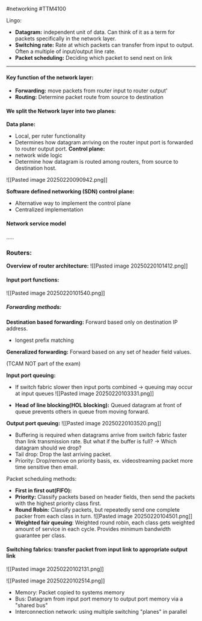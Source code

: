 #networking #TTM4100 


Lingo:
- **Datagram:** independent unit of data. Can think of it as a term for packets specifically in the network layer. 
- **Switching rate:** Rate at which packets can transfer from input to output. Often a multiple of input/output line rate. 
- **Packet scheduling:** Deciding which packet to send next on link 


---------
#### Key function of the network layer:
- **Forwarding:** move packets from router input to router output'
- **Routing:** Determine packet route from source to destination

#### We split the Network layer into two planes:

**Data plane:**
- Local, per ruter functionality 
- Determines how datagram arriving on the router input port is forwarded to router output port. 
**Control plane:**
- network wide logic 
- Determine how datagram is routed among routers, from source to destination host. 


![[Pasted image 20250220090942.png]]


**Software defined networking (SDN) control plane:**
- Alternative way to implement the control plane 
- Centralized implementation 

#### Network service model 

.....

### Routers:
**Overview of router architecture:**
![[Pasted image 20250220101412.png]]


#### Input port functions:
![[Pasted image 20250220101540.png]]


##### Forwarding methods:
**Destination based forwarding:** Forward based only on destination IP address.
- longest prefix matching 

**Generalized forwarding:** Forward based on any set of header field values.

(TCAM NOT part of the exam)

**Input port queuing:**
- If switch fabric slower then input ports combined -> queuing may occur at input queues
![[Pasted image 20250220103331.png]]

- **Head of line blocking(HOL blocking):** Queued datagram at front of queue prevents others in queue from moving forward. 

**Output port queuing:**
![[Pasted image 20250220103520.png]]

- Buffering is required when datagrams arrive from switch fabric faster than link transmission rate. But what if the buffer is full? -> Which datagram should we drop?
- Tail drop: Drop the last arriving packet.
- Priority: Drop/remove on priority basis, ex. videostreaming packet more time sensitive then email. 

Packet scheduling methods:
- **First in first out(FIFO):**
- **Priority:** Classify packets based on header fields, then send the packets with the highest priority class first.
- **Round Robin:** Classify packets, but repeatedly send one complete packer from each class in turn.
![[Pasted image 20250220104501.png]]
- **Weighted fair queuing**: Weighted round robin, each class gets weighted amount of service in each cycle. Provides minimum bandwidth guarantee per class. 



#### Switching fabrics: transfer packet from input link to appropriate output link

![[Pasted image 20250220102131.png]]


![[Pasted image 20250220102514.png]]

- Memory: Packet copied to systems memory 
- Bus: Datagram from input port memory to output port memory via a "shared bus"
- Interconnection network: using multiple switching "planes" in parallel 










